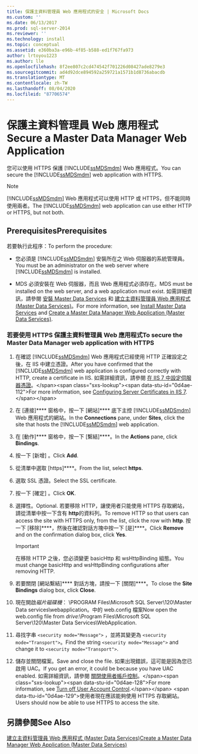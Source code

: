 ```yaml
---
title: 保護主資料管理員 Web 應用程式的安全 | Microsoft Docs
ms.custom: ''
ms.date: 06/13/2017
ms.prod: sql-server-2014
ms.reviewer: ''
ms.technology: install
ms.topic: conceptual
ms.assetid: e360ba3a-e96b-4f85-b588-ed1f767fa973
author: lrtoyou1223
ms.author: lle
ms.openlocfilehash: 8f2ee807c2cd474542f701226d08427ade8279e3
ms.sourcegitcommit: ad4d92dce894592a259721a1571b1d8736abacdb
ms.translationtype: MT
ms.contentlocale: zh-TW
ms.lasthandoff: 08/04/2020
ms.locfileid: "87706574"
---
```

# <a name="secure-a-master-data-manager-web-application"></a><span data-ttu-id="0d4ae-102">保護主資料管理員 Web 應用程式</span><span class="sxs-lookup"><span data-stu-id="0d4ae-102">Secure a Master Data Manager Web Application</span></span>
  <span data-ttu-id="0d4ae-103">您可以使用 HTTPS 保護 [!INCLUDE[ssMDSmdm](../../includes/ssmdsmdm-md.md)] Web 應用程式。</span><span class="sxs-lookup"><span data-stu-id="0d4ae-103">You can secure the [!INCLUDE[ssMDSmdm](../../includes/ssmdsmdm-md.md)] web application with HTTPS.</span></span>  
  
> [!NOTE]  
>  <span data-ttu-id="0d4ae-104">[!INCLUDE[ssMDSmdm](../../includes/ssmdsmdm-md.md)] Web 應用程式可以使用 HTTP 或 HTTPS，但不能同時使用兩者。</span><span class="sxs-lookup"><span data-stu-id="0d4ae-104">The [!INCLUDE[ssMDSmdm](../../includes/ssmdsmdm-md.md)] web application can use either HTTP or HTTPS, but not both.</span></span>  
  
## <a name="prerequisites"></a><span data-ttu-id="0d4ae-105">Prerequisites</span><span class="sxs-lookup"><span data-stu-id="0d4ae-105">Prerequisites</span></span>  
 <span data-ttu-id="0d4ae-106">若要執行此程序：</span><span class="sxs-lookup"><span data-stu-id="0d4ae-106">To perform the procedure:</span></span>  
  
-   <span data-ttu-id="0d4ae-107">您必須是 [!INCLUDE[ssMDSmdm](../../includes/ssmdsmdm-md.md)] 安裝所在之 Web 伺服器的系統管理員。</span><span class="sxs-lookup"><span data-stu-id="0d4ae-107">You must be an administrator on the web server where [!INCLUDE[ssMDSmdm](../../includes/ssmdsmdm-md.md)] is installed.</span></span>  
  
-   <span data-ttu-id="0d4ae-108">MDS 必須安裝在 Web 伺服器，而且 Web 應用程式必須存在。</span><span class="sxs-lookup"><span data-stu-id="0d4ae-108">MDS must be installed on the web server, and a web application must exist.</span></span> <span data-ttu-id="0d4ae-109">如需詳細資訊，請參閱 [安裝 Master Data Services](install-master-data-services.md) 和 [建立主資料管理員 Web 應用程式 &#40;Master Data Services&#41;](create-a-master-data-manager-web-application-master-data-services.md)。</span><span class="sxs-lookup"><span data-stu-id="0d4ae-109">For more information, see [Install Master Data Services](install-master-data-services.md) and [Create a Master Data Manager Web Application &#40;Master Data Services&#41;](create-a-master-data-manager-web-application-master-data-services.md).</span></span>  
  
### <a name="to-secure-the-master-data-manager-web-application-with-https"></a><span data-ttu-id="0d4ae-110">若要使用 HTTPS 保護主資料管理員 Web 應用程式</span><span class="sxs-lookup"><span data-stu-id="0d4ae-110">To secure the Master Data Manager web application with HTTPS</span></span>  
  
1.  <span data-ttu-id="0d4ae-111">在確認 [!INCLUDE[ssMDSmdm](../../includes/ssmdsmdm-md.md)] Web 應用程式已經使用 HTTP 正確設定之後，在 IIS 中建立憑證。</span><span class="sxs-lookup"><span data-stu-id="0d4ae-111">After you have confirmed that the [!INCLUDE[ssMDSmdm](../../includes/ssmdsmdm-md.md)] web application is configured correctly with HTTP, create a certificate in IIS.</span></span> <span data-ttu-id="0d4ae-112">如需詳細資訊，請參閱 [在 IIS 7 中設定伺服器憑證](https://technet.microsoft.com/library/cc732230\(WS.10\).aspx)。</span><span class="sxs-lookup"><span data-stu-id="0d4ae-112">For more information, see [Configuring Server Certificates in IIS 7](https://technet.microsoft.com/library/cc732230\(WS.10\).aspx).</span></span>  
  
2.  <span data-ttu-id="0d4ae-113">在 [連接]\*\*\*\* 窗格中，按一下 [網站]\*\*\*\* 底下主控 [!INCLUDE[ssMDSmdm](../../includes/ssmdsmdm-md.md)] Web 應用程式的網站。</span><span class="sxs-lookup"><span data-stu-id="0d4ae-113">In the **Connections** pane, under **Sites**, click the site that hosts the [!INCLUDE[ssMDSmdm](../../includes/ssmdsmdm-md.md)] web application.</span></span>  
  
3.  <span data-ttu-id="0d4ae-114">在 [動作]\*\*\*\* 窗格中，按一下 [繫結]\*\*\*\*。</span><span class="sxs-lookup"><span data-stu-id="0d4ae-114">In the **Actions** pane, click **Bindings**.</span></span>  
  
4.  <span data-ttu-id="0d4ae-115">按一下 [新增] 。</span><span class="sxs-lookup"><span data-stu-id="0d4ae-115">Click **Add**.</span></span>  
  
5.  <span data-ttu-id="0d4ae-116">從清單中選取 [https]\*\*\*\*。</span><span class="sxs-lookup"><span data-stu-id="0d4ae-116">From the list, select **https**.</span></span>  
  
6.  <span data-ttu-id="0d4ae-117">選取 SSL 憑證。</span><span class="sxs-lookup"><span data-stu-id="0d4ae-117">Select the SSL certificate.</span></span>  
  
7.  <span data-ttu-id="0d4ae-118">按一下 [確定]  。</span><span class="sxs-lookup"><span data-stu-id="0d4ae-118">Click **OK**.</span></span>  
  
8.  <span data-ttu-id="0d4ae-119">選擇性。</span><span class="sxs-lookup"><span data-stu-id="0d4ae-119">Optional.</span></span> <span data-ttu-id="0d4ae-120">若要移除 HTTP，讓使用者只能使用 HTTPS 存取網站，請從清單中按一下含有 **http**的資料列。</span><span class="sxs-lookup"><span data-stu-id="0d4ae-120">To remove HTTP so that users can access the site with HTTPS only, from the list, click the row with **http**.</span></span> <span data-ttu-id="0d4ae-121">按一下 [移除]\*\*\*\*，然後在確認對話方塊中按一下 [是]\*\*\*\*。</span><span class="sxs-lookup"><span data-stu-id="0d4ae-121">Click **Remove** and on the confirmation dialog box, click **Yes**.</span></span>  
  
    > [!IMPORTANT]  
    >  <span data-ttu-id="0d4ae-122">在移除 HTTP 之後，您必須變更 basicHttp 和 wsHttpBinding 組態。</span><span class="sxs-lookup"><span data-stu-id="0d4ae-122">You must change basicHttp and wsHttpBinding configurations after removing HTTP.</span></span>  
  
9. <span data-ttu-id="0d4ae-123">若要關閉 [網站繫結]\*\*\*\* 對話方塊，請按一下 [關閉]\*\*\*\*。</span><span class="sxs-lookup"><span data-stu-id="0d4ae-123">To close the **Site Bindings** dialog box, click **Close**.</span></span>  
  
10. <span data-ttu-id="0d4ae-124">現在開啟*磁片磁碟機*： \PROGRAM Files\Microsoft SQL Server\120\Master Data services\webapplication。中的 web.config 檔案</span><span class="sxs-lookup"><span data-stu-id="0d4ae-124">Now open the web.config file from *drive*:\Program Files\Microsoft SQL Server\120\Master Data Services\WebApplication.</span></span>  
  
11. <span data-ttu-id="0d4ae-125">尋找字串 `<security mode="Message">` ，並將其變更為 `<security mode="Transport">`。</span><span class="sxs-lookup"><span data-stu-id="0d4ae-125">Find the string `<security mode="Message">` and change it to `<security mode="Transport">`.</span></span>  
  
12. <span data-ttu-id="0d4ae-126">儲存並關閉檔案。</span><span class="sxs-lookup"><span data-stu-id="0d4ae-126">Save and close the file.</span></span> <span data-ttu-id="0d4ae-127">如果出現錯誤，這可能是因為您已啟用 UAC。</span><span class="sxs-lookup"><span data-stu-id="0d4ae-127">If you get an error, it could be because you have UAC enabled.</span></span> <span data-ttu-id="0d4ae-128">如需詳細資訊，請參閱 [關閉使用者帳戶控制](https://technet.microsoft.com/library/cc709691\(WS.10\).aspx)。</span><span class="sxs-lookup"><span data-stu-id="0d4ae-128">For more information, see [Turn off User Account Control](https://technet.microsoft.com/library/cc709691\(WS.10\).aspx).</span></span> <span data-ttu-id="0d4ae-129">使用者現在應該能夠使用 HTTPS 存取網站。</span><span class="sxs-lookup"><span data-stu-id="0d4ae-129">Users should now be able to use HTTPS to access the site.</span></span>  
  
## <a name="see-also"></a><span data-ttu-id="0d4ae-130">另請參閱</span><span class="sxs-lookup"><span data-stu-id="0d4ae-130">See Also</span></span>  
 [<span data-ttu-id="0d4ae-131">建立主資料管理員 Web 應用程式 &#40;Master Data Services&#41;</span><span class="sxs-lookup"><span data-stu-id="0d4ae-131">Create a Master Data Manager Web Application &#40;Master Data Services&#41;</span></span>](create-a-master-data-manager-web-application-master-data-services.md)  
  
  
